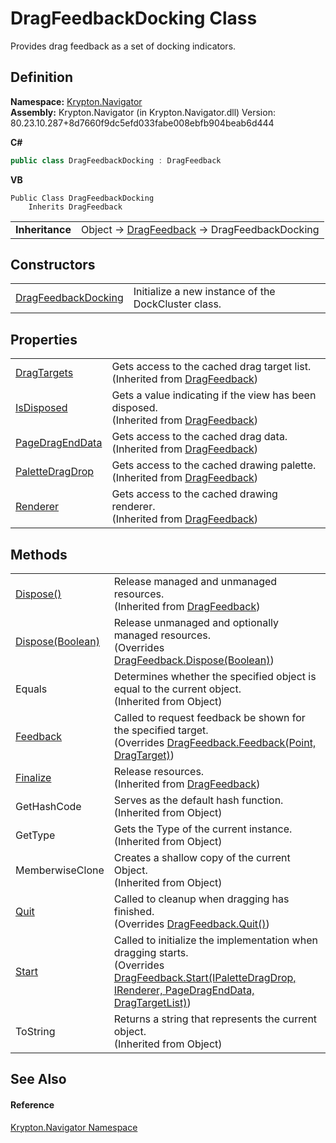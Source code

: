 # DragFeedbackDocking Class


Provides drag feedback as a set of docking indicators.



## Definition
**Namespace:** <a href="a21ac074-d119-3dc6-bd1c-d3a12c0128bc.md">Krypton.Navigator</a>  
**Assembly:** Krypton.Navigator (in Krypton.Navigator.dll) Version: 80.23.10.287+8d7660f9dc5efd033fabe008ebfb904beab6d444

**C#**
``` C#
public class DragFeedbackDocking : DragFeedback
```
**VB**
``` VB
Public Class DragFeedbackDocking
	Inherits DragFeedback
```

<table><tr><td><strong>Inheritance</strong></td><td>Object  →  <a href="3d1c2aa4-0822-eff9-762c-af33cf7f4426.md">DragFeedback</a>  →  DragFeedbackDocking</td></tr>
</table>



## Constructors
<table>
<tr>
<td><a href="d1729844-79a7-76b9-b895-57fc239b8c8f.md">DragFeedbackDocking</a></td>
<td>Initialize a new instance of the DockCluster class.</td></tr>
</table>

## Properties
<table>
<tr>
<td><a href="5e01c9fc-36ef-a34a-4ca8-79ce8487bc83.md">DragTargets</a></td>
<td>Gets access to the cached drag target list.<br />(Inherited from <a href="3d1c2aa4-0822-eff9-762c-af33cf7f4426.md">DragFeedback</a>)</td></tr>
<tr>
<td><a href="15734db3-558c-4c23-1ac2-30dee15c8350.md">IsDisposed</a></td>
<td>Gets a value indicating if the view has been disposed.<br />(Inherited from <a href="3d1c2aa4-0822-eff9-762c-af33cf7f4426.md">DragFeedback</a>)</td></tr>
<tr>
<td><a href="d5b04c5d-1cf4-d0cb-e5eb-04c0eed0fbc1.md">PageDragEndData</a></td>
<td>Gets access to the cached drag data.<br />(Inherited from <a href="3d1c2aa4-0822-eff9-762c-af33cf7f4426.md">DragFeedback</a>)</td></tr>
<tr>
<td><a href="72537f07-3e8e-c4a7-301d-78dcc20660a7.md">PaletteDragDrop</a></td>
<td>Gets access to the cached drawing palette.<br />(Inherited from <a href="3d1c2aa4-0822-eff9-762c-af33cf7f4426.md">DragFeedback</a>)</td></tr>
<tr>
<td><a href="df982dfd-ac3f-a523-3c23-18cbfc3b0e04.md">Renderer</a></td>
<td>Gets access to the cached drawing renderer.<br />(Inherited from <a href="3d1c2aa4-0822-eff9-762c-af33cf7f4426.md">DragFeedback</a>)</td></tr>
</table>

## Methods
<table>
<tr>
<td><a href="4c95faf3-1892-4af3-979f-152506a6b8c8.md">Dispose()</a></td>
<td>Release managed and unmanaged resources.<br />(Inherited from <a href="3d1c2aa4-0822-eff9-762c-af33cf7f4426.md">DragFeedback</a>)</td></tr>
<tr>
<td><a href="9ef4745e-e7b3-75e2-4a98-e9819ac8e1d2.md">Dispose(Boolean)</a></td>
<td>Release unmanaged and optionally managed resources.<br />(Overrides <a href="eb750a0f-5508-fc29-3ae5-9c632c6bd5c6.md">DragFeedback.Dispose(Boolean)</a>)</td></tr>
<tr>
<td>Equals</td>
<td>Determines whether the specified object is equal to the current object.<br />(Inherited from Object)</td></tr>
<tr>
<td><a href="be04a217-0483-51ce-a4ca-570b8480a210.md">Feedback</a></td>
<td>Called to request feedback be shown for the specified target.<br />(Overrides <a href="bd415b17-90f7-4b3c-9527-d67ec17816f6.md">DragFeedback.Feedback(Point, DragTarget)</a>)</td></tr>
<tr>
<td><a href="9b4c9204-6956-c2c4-ec07-f2c1f4867fe6.md">Finalize</a></td>
<td>Release resources.<br />(Inherited from <a href="3d1c2aa4-0822-eff9-762c-af33cf7f4426.md">DragFeedback</a>)</td></tr>
<tr>
<td>GetHashCode</td>
<td>Serves as the default hash function.<br />(Inherited from Object)</td></tr>
<tr>
<td>GetType</td>
<td>Gets the Type of the current instance.<br />(Inherited from Object)</td></tr>
<tr>
<td>MemberwiseClone</td>
<td>Creates a shallow copy of the current Object.<br />(Inherited from Object)</td></tr>
<tr>
<td><a href="6b07d696-1f62-9c83-0676-28ae44d1a843.md">Quit</a></td>
<td>Called to cleanup when dragging has finished.<br />(Overrides <a href="4214b943-75b7-6e33-d3ce-0e0530c410a3.md">DragFeedback.Quit()</a>)</td></tr>
<tr>
<td><a href="b747f754-43bc-2519-a160-0cee802862e4.md">Start</a></td>
<td>Called to initialize the implementation when dragging starts.<br />(Overrides <a href="219e9afb-b01d-093f-7eda-1128d17da54a.md">DragFeedback.Start(IPaletteDragDrop, IRenderer, PageDragEndData, DragTargetList)</a>)</td></tr>
<tr>
<td>ToString</td>
<td>Returns a string that represents the current object.<br />(Inherited from Object)</td></tr>
</table>

## See Also


#### Reference
<a href="a21ac074-d119-3dc6-bd1c-d3a12c0128bc.md">Krypton.Navigator Namespace</a>  
